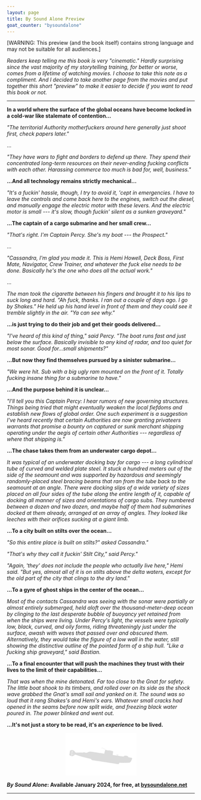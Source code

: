 ```yaml
---
layout: page
title: By Sound Alone Preview
goat_counter: "bysoundalone" 
---
```


[WARNING: This preview (and the book itself) contains strong language and may not be suitable for all audiences.]

_Readers keep telling me this book is very "cinematic." Hardly surprising since the vast majority of my storytelling training, for better or worse, comes from a lifetime of watching movies. I choose to take this note as a compliment. And I decided to take another page from the movies and put together this short "preview" to make it easier to decide if you want to read this book or not._

-------------------------------------------------

**In a world where the surface of the global oceans have become locked in a cold-war like stalemate of contention...**

_"The territorial Authority motherfuckers around here generally just shoot first, check papers later."_

...

_"They have wars to fight and borders to defend up there. They spend their concentrated long-term resources on their never-ending fucking conflicts with each other. Harassing commerce too much is bad for, well, business."_

**...And all technology remains strictly mechanical...**

_"It's a fuckin' hassle, though, I try to avoid it, 'cept in emergencies. I have to leave the controls and come back here to the engines, switch out the diesel, and manually engage the electric motor with these levers. And the electric motor is small --- it's slow, though fuckin' silent as a sunken graveyard."_

**...The captain of a cargo submarine and her small crew...**

_"That's right. I'm Captain Percy. She's my boat --- the Prospect."_

...

_"Cassandra, I'm glad you made it. This is Hemi Howell, Deck Boss, First Mate, Navigator, Crew Trainer, and whatever the fuck else needs to be done. Basically he's the one who does all the actual work."_

...

_The man took the cigarette between his fingers and brought it to his lips to suck long and hard. "Ah fuck, thanks. I ran out a couple of days ago. I go by Shakes." He held up his hand level in front of them and they could see it tremble slightly in the air. "Ya can see why."_

**...is just trying to do their job and get their goods delivered...**

_"I've heard of this kind of thing," said Percy. "The boat runs fast and just below the surface. Basically invisible to any kind of radar, and too quiet for most sonar. Good for...small shipments?"_

**...But now they find themselves pursued by a sinister submarine...**

_"We were hit. Sub with a big ugly ram mounted on the front of it. Totally fucking insane thing for a submarine to have."_

**...And the purpose behind it is unclear...**

_"I'll tell you this Captain Percy: I hear rumors of new governing structures. Things being tried that might eventually weaken the local fiefdoms and establish new flows of global order. One such experiment is a suggestion I've heard recently that certain Authorities are now granting privateers warrants that promise a bounty on captured or sunk merchant shipping operating under the aegis of certain other Authorities --- regardless of where that shipping is."_

**...The chase takes them from an underwater cargo depot...**

_It was typical of an underwater docking bay for cargo --- a long cylindrical tube of curved and welded plate steel. It stuck a hundred meters out of the side of the seamount and was supported by hazardous and seemingly randomly-placed steel bracing beams that ran from the tube back to the seamount at an angle. There were docking slips of a wide variety of sizes placed on all four sides of the tube along the entire length of it, capable of docking all manner of sizes and orientations of cargo subs. They numbered between a dozen and two dozen, and maybe half of them had submarines docked at them already, arranged at an array of angles. They looked like leeches with their orifices sucking at a giant limb._

**...To a city built on stilts over the ocean...**

_"So this entire place is built on stilts?" asked Cassandra."_ 

_"That's why they call it fuckin' Stilt City," said Percy."_

_"Again, 'they' does not include the people who actually live here," Hemi said. "But yes, almost all of it is on stilts above the delta waters, except for the old part of the city that clings to the dry land."_

**...To a gyre of ghost ships in the center of the ocean...**

_Most of the contacts Cassandra was seeing with the sonar were partially or almost entirely submerged, held aloft over the thousand-meter-deep ocean by clinging to the last desperate bubble of buoyancy yet retained from when the ships were living. Under Percy's light, the vessels were typically low, black, curved, and oily forms, riding threateningly just under the surface, awash with waves that passed over and obscured them. Alternatively, they would take the figure of a low wall in the water, still showing the distinctive outline of the pointed form of a ship hull. "Like a fucking ship graveyard," said Bastian._

**...To a final encounter that will push the machines they trust with their lives to the limit of their capabilities...**

_That was when the mine detonated. Far too close to the Gnat for safety. The little boat shook to its timbers, and rolled over on its side as the shock wave grabbed the Gnat's small sail and yanked on it.  The sound was so loud that it rang Shakes's and Hemi's ears. Whatever small cracks had opened in the seams before now split wide, and freezing black water poured in. The power blinked and went out._

**...It's not just a story to be read, it's an _experience_ to be lived.**

<center><img src="../assets/images/Gnat-silhowhite.png"></center>

**_By Sound Alone_: Available January 2024, for free, at [bysoundalone.net](https://bysoundalone.net/)**

----------------------------------------


